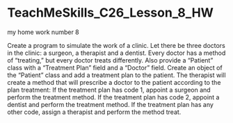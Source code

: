 # TeachMeSkills_C26_Lesson_8_HW
my home work number 8

Create a program to simulate the work of a clinic.
Let there be three doctors in the clinic: a surgeon, a therapist and a dentist.
Every doctor has a method of “treating,” but every doctor treats differently.
Also provide a “Patient” class with a “Treatment Plan” field and a “Doctor” field.
Create an object of the “Patient” class and add a treatment plan to the patient.
The therapist will create a method that will prescribe a doctor to the patient according to the plan
treatment:
If the treatment plan has code 1, appoint a surgeon and perform the treatment method.
If the treatment plan has code 2, appoint a dentist and perform the treatment method.
If the treatment plan has any other code, assign a therapist and perform the method
treat.
